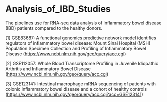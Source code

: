 # Analysis_of_IBD_Studies
The pipelines use for RNA-seq data analysis of inflammatory bowel disease (IBD) patients compared to the healthy donors.

[1] GSE83687: A functional genomics predictive network model identifies regulators of inflammatory bowel disease: Mount Sinai Hospital (MSH) Population Specimen Collection and Profiling of Inflammatory Bowel Disease (https://www.ncbi.nlm.nih.gov/geo/query/acc.cgi)

[2] GSE112057: Whole Blood Transcriptome Profiling in Juvenile Idiopathic Arthritis and Inflammatory Bowel Disease (https://www.ncbi.nlm.nih.gov/geo/query/acc.cgi)

[3] GSE123141: Intestinal macrophage mRNA sequencing of patients with colonic inflammatory bowel disease and a cohort of healthy controls (https://www.ncbi.nlm.nih.gov/geo/query/acc.cgi?acc=GSE123141)
